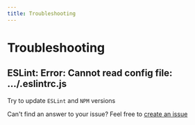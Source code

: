 ```yaml
---
title: Troubleshooting
---
```


# Troubleshooting

## ESLint: Error: Cannot read config file: .../.eslintrc.js
Try to update `ESLint` and `NPM` versions


Can't find an answer to your issue? Feel free to [create an issue](https://github.com/svbutko/react-native-template-strong/issues/new/choose)
